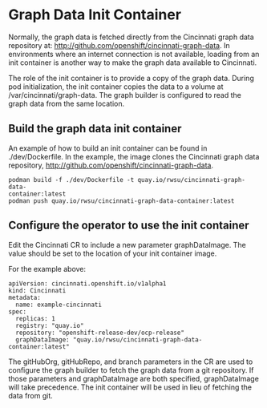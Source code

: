# Graph Data Init Container

Normally, the graph data is fetched directly from the Cincinnati graph
data repository at: http://github.com/openshift/cincinnati-graph-data.
In environments where an internet connection is not available, loading
from an init container is another way to make the graph data available
to Cincinnati.

The role of the init container is to provide a copy of the graph data.
During pod initialization, the init container copies the data to a volume
at /var/cincinnati/graph-data. The graph builder is configured to read 
the graph data from the same location.

## Build the graph data init container

An example of how to build an init container can be found in ./dev/Dockerfile.
In the example, the image clones the Cincinnati graph data repository,
http://github.com/openshift/cincinnati-graph-data.

````
podman build -f ./dev/Dockerfile -t quay.io/rwsu/cincinnati-graph-data-
container:latest
podman push quay.io/rwsu/cincinnati-graph-data-container:latest
````

## Configure the operator to use the init container

Edit the Cincinnati CR to include a new parameter graphDataImage.
The value should be set to the location of your init container image.

For the example above:
```
apiVersion: cincinnati.openshift.io/v1alpha1
kind: Cincinnati
metadata:
  name: example-cincinnati
spec:
  replicas: 1
  registry: "quay.io"
  repository: "openshift-release-dev/ocp-release"
  graphDataImage: "quay.io/rwsu/cincinnati-graph-data-container:latest"
```

The gitHubOrg, gitHubRepo, and branch parameters in the CR are used
to configure the graph builder to fetch the graph data from a
git repository. If those parameters and graphDataImage are both specified,
graphDataImage will take precedence. The init container will be used in
lieu of fetching the data from git.